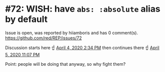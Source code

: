 
#72: WISH: have `abs: :absolute` alias by default
================================================================================
Issue is open, was reported by hiiamboris and has 0 comment(s).
<https://github.com/red/REP/issues/72>

Discussion starts here :point_up: [April 4, 2020 2:34 PM](https://gitter.im/red/help?at=5e8870d74d7bfa6d3147866b)
then continues there :point_up: [April 5, 2020 11:07 PM](https://gitter.im/red/help?at=5e8a3a9bf87c5956a23bce33)

Point: people will be doing that anyway, so why fight them?


